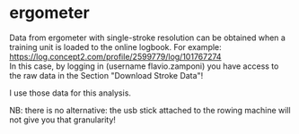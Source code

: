 # ergometer

Data from ergometer with single-stroke resolution can be obtained when a training unit is loaded to the online logbook. For example:  
https://log.concept2.com/profile/2599779/log/101767274  
In this case, by logging in (username flavio.zamponi) you have access to the raw data in the Section "Download Stroke Data"!

I use those data for this analysis.  

NB: there is no alternative: the usb stick attached to the rowing machine will not give you that granularity!
